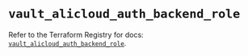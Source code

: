 # `vault_alicloud_auth_backend_role`

Refer to the Terraform Registry for docs: [`vault_alicloud_auth_backend_role`](https://registry.terraform.io/providers/hashicorp/vault/4.6.0/docs/resources/alicloud_auth_backend_role).
